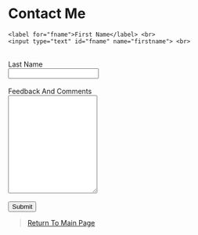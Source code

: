 # Contact Me

<script type="text/javascript" defer src="//www.123formbuilder.com/embed/5315741.js?type=lightbox" data-role="form" data-default-width="650px" data-embed-type="lightbox-text-link" data-embed-text-link="Contact us"></script>

<div class="container">
  <form action="action_page.php">

    <label for="fname">First Name</label> <br>
    <input type="text" id="fname" name="firstname"> <br>
 <br>
    <label for="lname">Last Name</label> <br>
    <input type="text" id="lname" name="lastname"> <br>
 <br>
    <label for="subject">Feedback And Comments</label> <br>
    <textarea id="subject" name="subject" style="height:200px"></textarea> <br>
 <br>
    <input type="submit" value="Submit">

  </form>
</div>

>  <a href="https://theresiap.github.io/Personal-Project/">Return To Main Page</a>
